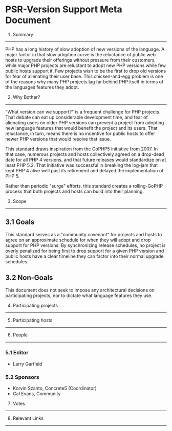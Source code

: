 PSR-Version Support Meta Document
=================================

1. Summary
----------

PHP has a long history of slow adoption of new versions of the language. A major
factor in that slow adoption curve is the reluctance of public web hosts to upgrade
their offerings without pressure from their customers, while major PHP projects
are reluctant to adopt new PHP versions while few public hosts support it. Few
projects wish to be the first to drop old versions for fear of alienating their
user base. This chicken-and-egg problem is one of the reasons why many PHP projects
lag far behind PHP itself in terms of the languages features they adopt.


2. Why Bother?
--------------

"What version can we support?" is a frequent challenge for PHP projects. That
debate can eat up considerable development time, and fear of alienating users
on older PHP versions can prevent a project from adopting new language features 
that would benefit the project and its users.  That reluctance, in turn, means
there is no incentive for public hosts to offer newer PHP versions that would 
resolve that issue.

This standard draws inspiration from the GoPHP5 initiative from 2007. In that 
case, numerous projects and hosts collectively agreed on a drop-dead date for
all PHP 4 versions, and that future releases would standardize on at least PHP 5.2.
That initiative was successful in breaking the log-jam that kept PHP 4 alive well
past its retirement and delayed the implementation of PHP 5.

Rather than periodic "surge" efforts, this standard creates a rolling-GoPHP process
that both projects and hosts can build into their planning.


3. Scope
--------

## 3.1 Goals

This standard serves as a "community covenant" for projects and hosts to agree on
an approximate schedule for when they will adopt and drop support for PHP versions.
By synchronizing release schedules, no project is overly penalized for being first
to drop support for a given PHP version and public hosts have a clear timeline
they can factor into their normal upgrade schedules.

## 3.2 Non-Goals

This document does not seek to impose any architectural decisions on participating
projects, nor to dictate what language features they use.

4. Participating projects
-------------------------


5. Participating hosts
----------------------


6. People
---------

### 5.1 Editor

* Larry Garfield

### 5.2 Sponsors

* Korvin Szanto, Concrete5 (Coordinator)
* Cal Evans, Community


7. Votes
--------


8. Relevant Links
-----------------

